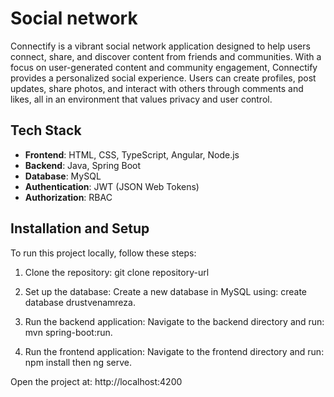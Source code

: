 # Social network
Connectify is a vibrant social network application designed to help users connect, share, and discover content from friends and communities. With a focus on user-generated content and community engagement, Connectify provides a personalized social experience. Users can create profiles, post updates, share photos, and interact with others through comments and likes, all in an environment that values privacy and user control.

## Tech Stack
- **Frontend**: HTML, CSS, TypeScript, Angular, Node.js
- **Backend**: Java, Spring Boot
- **Database**: MySQL
- **Authentication**: JWT (JSON Web Tokens)
- **Authorization**: RBAC

## Installation and Setup
To run this project locally, follow these steps:

1. Clone the repository:
   git clone repository-url

2. Set up the database:
Create a new database in MySQL using: create database drustvenamreza.

3. Run the backend application:
Navigate to the backend directory and run: mvn spring-boot:run.
   
4. Run the frontend application:
Navigate to the frontend directory and run: npm install then ng serve.

Open the project at: http://localhost:4200
